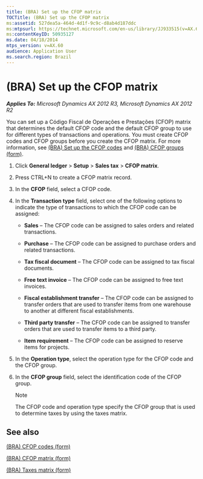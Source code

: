 ```yaml
---
title: (BRA) Set up the CFOP matrix
TOCTitle: (BRA) Set up the CFOP matrix
ms:assetid: 527dea5a-464d-4d1f-9c9c-d8ab4d187ddc
ms:mtpsurl: https://technet.microsoft.com/en-us/library/JJ933515(v=AX.60)
ms:contentKeyID: 50935127
ms.date: 04/18/2014
mtps_version: v=AX.60
audience: Application User
ms.search.region: Brazil
---
```


# (BRA) Set up the CFOP matrix 


_**Applies To:** Microsoft Dynamics AX 2012 R3, Microsoft Dynamics AX 2012 R2_

You can set up a Código Fiscal de Operações e Prestações (CFOP) matrix that determines the default CFOP code and the default CFOP group to use for different types of transactions and operations. You must create CFOP codes and CFOP groups before you create the CFOP matrix. For more information, see [(BRA) Set up the CFOP codes](bra-set-up-the-cfop-codes.md) and [(BRA) CFOP groups (form)](https://technet.microsoft.com/en-us/library/jj923344\(v=ax.60\)).

1.  Click **General ledger** \> **Setup** \> **Sales tax** \> **CFOP matrix**.

2.  Press CTRL+N to create a CFOP matrix record.

3.  In the **CFOP** field, select a CFOP code.

4.  In the **Transaction type** field, select one of the following options to indicate the type of transactions to which the CFOP code can be assigned:
    
      - **Sales** – The CFOP code can be assigned to sales orders and related transactions.
    
      - **Purchase** – The CFOP code can be assigned to purchase orders and related transactions.
    
      - **Tax fiscal document** – The CFOP code can be assigned to tax fiscal documents.
    
      - **Free text invoice** – The CFOP code can be assigned to free text invoices.
    
      - **Fiscal establishment transfer** – The CFOP code can be assigned to transfer orders that are used to transfer items from one warehouse to another at different fiscal establishments.
    
      - **Third party transfer** – The CFOP code can be assigned to transfer orders that are used to transfer items to a third party.
    
      - **Item requirement** – The CFOP code can be assigned to reserve items for projects.

5.  In the **Operation type**, select the operation type for the CFOP code and the CFOP group.

6.  In the **CFOP group** field, select the identification code of the CFOP group.
    

    > [!NOTE]
    > <P>The CFOP code and operation type specify the CFOP group that is used to determine taxes by using the taxes matrix.</P>



## See also

[(BRA) CFOP codes (form)](https://technet.microsoft.com/en-us/library/jj933522\(v=ax.60\))

[(BRA) CFOP matrix (form)](https://technet.microsoft.com/en-us/library/jj933496\(v=ax.60\))

[(BRA) Taxes matrix (form)](https://technet.microsoft.com/en-us/library/jj923368\(v=ax.60\))

  


